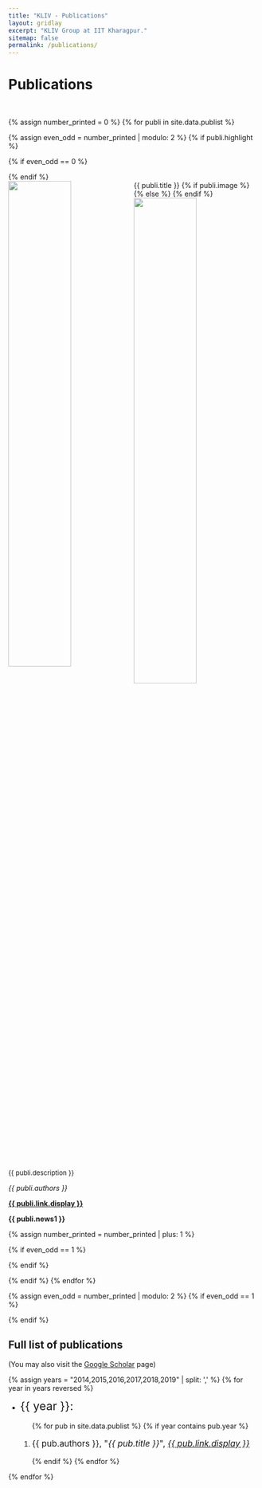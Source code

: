```yaml
---
title: "KLIV - Publications"
layout: gridlay
excerpt: "KLIV Group at IIT Kharagpur."
sitemap: false
permalink: /publications/
---
```



# Publications

<br>

{% assign number_printed = 0 %}
{% for publi in site.data.publist %}

{% assign even_odd = number_printed | modulo: 2 %}
{% if publi.highlight %}

{% if even_odd == 0 %}
<div class="row">
{% endif %}

<div class="col-sm-6 clearfix">
 <div class="well">
  <pubtit>{{ publi.title }}</pubtit>
  {% if publi.image %}
  <img src="{{ site.url }}{{ site.baseurl }}/images/pubpic/{{ publi.image }}" class="img-responsive" width="50%" style="float: left" />
  {% else %}
  <img src="{{ site.url }}{{ site.baseurl }}/images/pubpic/default.png" class="img-responsive" width="50%" style="float: left" />
  {% endif %}
  <p style="font-size: 13px; text-align: justify;">{{ publi.description }}</p>
  <p><em>{{ publi.authors }}</em></p>
  <p><strong><a href="{{ publi.link.url }}">{{ publi.link.display }}</a></strong></p>
  <p class="text-danger"><strong> {{ publi.news1 }}</strong></p>
 </div>
</div>

{% assign number_printed = number_printed | plus: 1 %}

{% if even_odd == 1 %}
</div>
{% endif %}

{% endif %}
{% endfor %}

{% assign even_odd = number_printed | modulo: 2 %}
{% if even_odd == 1 %}
</div>
{% endif %}

## Full list of publications
(You may also visit the [Google Scholar](https://scholar.google.com/citations?user=x-0vLSsAAAAJ&hl=en) page)

{% assign years = "2014,2015,2016,2017,2018,2019" | split: ',' %}
{% for year in years reversed %}
<ul>
  <li> <div style="font-size: 23px;">{{ year }}: </div> <br>
    <ol>
        {% for pub in site.data.publist %}
        {% if year contains pub.year %}
            <li>
                <p style="font-size: 17px; text-align: justify;">
                {{ pub.authors }}, "<i>{{ pub.title }}</i>", <a href="{{ pub.link.url }}" target="_blank"><i>{{ pub.link.display }}</i></a>
                </p>
            </li>
        {% endif %}
        {% endfor %}
    </ol>
  </li>
</ul>
{% endfor %}

<p> &nbsp; </p>
